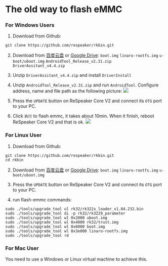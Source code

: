 # The old way to flash eMMC

### For Windows Users

1. Download from Github:
```
git clone https://github.com/respeaker/rkbin.git
```
2. Download from [百度云盘](https://pan.baidu.com/s/1c2piKW4#list/path=%2F) or [Google Drive](https://drive.google.com/drive/folders/0B7R2TH-ioqAKQjBfZGp0M3VaVjQ): `boot.img` `linaro-rootfs.img` `u-boot/uboot.img` `AndroidTool_Release_v2.31.zip` `DriverAssitant_v4.4.zip`

3. Unzip `DriverAssitant_v4.4.zip` and install `DriverInstall`

4. Unzip `AndroidTool_Release_v2.31.zip` and run `AndroidTool`. Configure address, name and file path as the following picture:
![](/img/emmc-1.png)

5. Press the `UPDATE` button on ReSpeaker Core V2 and connect its `OTG` port to your PC.

6. Click `执行` to flash emmc, it takes about 10min. When it finish, reboot ReSpeaker Core V2 and that is ok.
![](/img/emmc-2.png)

### For Linux User

1. Download from Github:
```
git clone https://github.com/respeaker/rkbin.git
cd rkbin
```
2. Download from [百度云盘](https://pan.baidu.com/s/1c2piKW4#list/path=%2F) or [Google Drive](https://drive.google.com/drive/folders/0B7R2TH-ioqAKQjBfZGp0M3VaVjQ): `boot.img` `linaro-rootfs.img` `u-boot/uboot.img`

3. Press the `UPDATE` button on ReSpeaker Core V2 and connect its `OTG` port to your PC.

4. run flash-emmc commands:
```
sudo ./tools/upgrade_tool ul rk32/rk322x_loader_v1.04.232.bin
sudo ./tools/upgrade_tool di -p rk32/rk3229_parameter
sudo ./tools/upgrade_tool wl 0x2000 uboot.img
sudo ./tools/upgrade_tool wl 0x4000 rk32/trust.img
sudo ./tools/upgrade_tool wl 0x6000 boot.img
sudo ./tools/upgrade_tool wl 0x3e000 linaro-rootfs.img
sudo ./tools/upgrade_tool rd
```

### For Mac User

You need to use a Windows or Linux virtual machine to achieve this.

